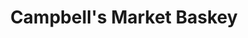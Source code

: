 ---
title: "Campbell's Market Baskey"
url: /east-lansing/campbells-market-baskey/
shop: greengrocer
---